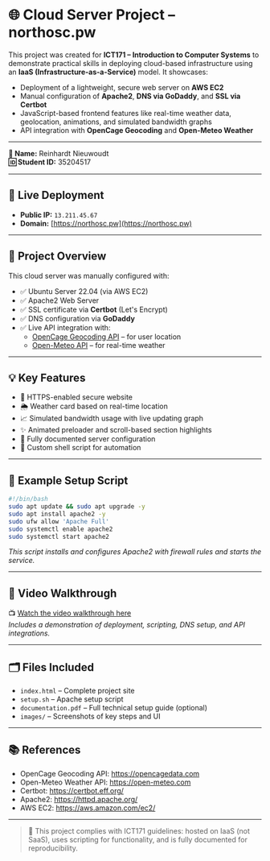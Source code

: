 # 🌐 Cloud Server Project – northosc.pw

This project was created for **ICT171 – Introduction to Computer Systems** to demonstrate practical skills in deploying cloud-based infrastructure using an **IaaS (Infrastructure-as-a-Service)** model. It showcases:

- Deployment of a lightweight, secure web server on **AWS EC2**
- Manual configuration of **Apache2**, **DNS via GoDaddy**, and **SSL via Certbot**
- JavaScript-based frontend features like real-time weather data, geolocation, animations, and simulated bandwidth graphs
- API integration with **OpenCage Geocoding** and **Open-Meteo Weather**

---

**👤 Name:** Reinhardt Nieuwoudt  
**🆔 Student ID:** 35204517  

---

## 🔗 Live Deployment

- **Public IP:** `13.211.45.67`  
- **Domain:** [https://northosc.pw](https://northosc.pw)

---

## 📄 Project Overview

This cloud server was manually configured with:

- ✅ Ubuntu Server 22.04 (via AWS EC2)
- ✅ Apache2 Web Server
- ✅ SSL certificate via **Certbot** (Let's Encrypt)
- ✅ DNS configuration via **GoDaddy**
- ✅ Live API integration with:
  - [OpenCage Geocoding API](https://opencagedata.com) – for user location
  - [Open-Meteo API](https://open-meteo.com) – for real-time weather

---

## 💡 Key Features

- 🔐 HTTPS-enabled secure website  
- 🌦️ Weather card based on real-time location  
- 📈 Simulated bandwidth usage with live updating graph  
- ✨ Animated preloader and scroll-based section highlights  
- 📜 Fully documented server configuration  
- 🔁 Custom shell script for automation

---

## 🧠 Example Setup Script

```bash
#!/bin/bash
sudo apt update && sudo apt upgrade -y
sudo apt install apache2 -y
sudo ufw allow 'Apache Full'
sudo systemctl enable apache2
sudo systemctl start apache2
```

_This script installs and configures Apache2 with firewall rules and starts the service._

---

## 🎥 Video Walkthrough

📺 [Watch the video walkthrough here](https://youtu.be/example)  
*Includes a demonstration of deployment, scripting, DNS setup, and API integrations.*

---

## 🗂️ Files Included

- `index.html` – Complete project site
- `setup.sh` – Apache setup script
- `documentation.pdf` – Full technical setup guide (optional)
- `images/` – Screenshots of key steps and UI

---

## 📚 References

- OpenCage Geocoding API: https://opencagedata.com
- Open-Meteo Weather API: https://open-meteo.com
- Certbot: https://certbot.eff.org/
- Apache2: https://httpd.apache.org/
- AWS EC2: https://aws.amazon.com/ec2/

---

> 📝 This project complies with ICT171 guidelines: hosted on IaaS (not SaaS), uses scripting for functionality, and is fully documented for reproducibility.

